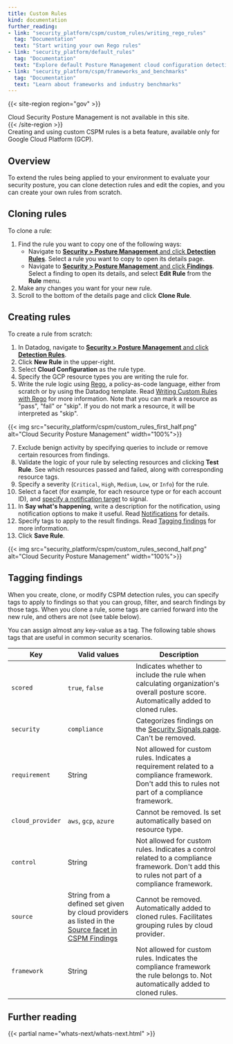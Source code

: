 ```yaml
---
title: Custom Rules
kind: documentation
further_reading:
- link: "security_platform/cspm/custom_rules/writing_rego_rules"
  tag: "Documentation"
  text: "Start writing your own Rego rules"
- link: "security_platform/default_rules"
  tag: "Documentation"
  text: "Explore default Posture Management cloud configuration detection rules"
- link: "security_platform/cspm/frameworks_and_benchmarks"
  tag: "Documentation"
  text: "Learn about frameworks and industry benchmarks"
---
```


{{< site-region region="gov" >}}
<div class="alert alert-warning">
Cloud Security Posture Management is not available in this site.
</div>
{{< /site-region >}}

<div class="alert alert-info">Creating and using custom CSPM rules is a beta feature, available only for Google Cloud Platform (GCP).</div>

## Overview

To extend the rules being applied to your environment to evaluate your security posture, you can clone detection rules and edit the copies, and you can create your own rules from scratch. 

## Cloning rules

To clone a rule:

1. Find the rule you want to copy one of the following ways:
   - Navigate to [**Security > Posture Management** and click **Detection Rules**][1]. Select a rule you want to copy to open its details page. 
   - Navigate to [**Security > Posture Management** and click **Findings**][2]. Select a finding to open its details, and select **Edit Rule** from the **Rule** menu.
2. Make any changes you want for your new rule.
3. Scroll to the bottom of the details page and click **Clone Rule**.

## Creating rules

To create a rule from scratch:

1. In Datadog, navigate to [**Security > Posture Management** and click **Detection Rules**][1].
2. Click **New Rule** in the upper-right.
3. Select **Cloud Configuration** as the rule type.
4. Specify the GCP resource types you are writing the rule for.
5. Write the rule logic using [Rego][3], a policy-as-code language, either from scratch or by using the Datadog template. Read [Writing Custom Rules with Rego][4] for more information. Note that you can mark a resource as "pass", "fail" or "skip". If you do not mark a resource, it will be interpreted as "skip".

{{< img src="security_platform/cspm/custom_rules_first_half.png" alt="Cloud Security Posture Management" width="100%">}}

7. Exclude benign activity by specifying queries to include or remove certain resources from findings.
8. Validate the logic of your rule by selecting resources and clicking **Test Rule**. See which resources passed and failed, along with corresponding resource tags.
9. Specify a severity (`Critical`, `High`, `Medium`, `Low`, or `Info`) for the rule.
10. Select a facet (for example, for each resource type or for each account ID), and [specify a notification target][5] to signal.
11. In **Say what's happening**, write a description for the notification, using notification options to make it useful. Read [Notifications][6] for details.
12. Specify tags to apply to the result findings. Read [Tagging findings](#tagging-findings) for more information.
13. Click **Save Rule**.

{{< img src="security_platform/cspm/custom_rules_second_half.png" alt="Cloud Security Posture Management" width="100%">}}

## Tagging findings

When you create, clone, or modify CSPM detection rules, you can specify tags to apply to findings so that you can group, filter, and search findings by those tags. When you clone a rule, some tags are carried forward into the new rule, and others are not (see table below). 

You can assign almost any key-value as a tag. The following table shows tags that are useful in common security scenarios.

| Key     | Valid values    | Description | 
| ------  | --------------- | ----------- |
| `scored` | `true`, `false` | Indicates whether to include the rule when calculating organization's overall posture score. Automatically added to cloned rules. |
| `security` | `compliance` | Categorizes findings on the [Security Signals page][7]. Can't be removed. |
| `requirement` | String | Not allowed for custom rules. Indicates a requirement related to a compliance framework. Don't add this to rules not part of a compliance framework. |
| `cloud_provider` | `aws`, `gcp`, `azure` | Cannot be removed. Is set automatically based on resource type.  |
| `control` | String | Not allowed for custom rules. Indicates a control related to a compliance framework. Don't add this to rules not part of a compliance framework. |
| `source` | String from a defined set given by cloud providers as listed in the [Source facet in CSPM Findings][2] | Cannot be removed. Automatically added to cloned rules. Facilitates grouping rules by cloud provider. |
| `framework` | String | Not allowed for custom rules. Indicates the compliance framework the rule belongs to. Not automatically added to cloned rules. |


## Further reading

{{< partial name="whats-next/whats-next.html" >}}

[1]: https://app.datadoghq.com/security/configuration/rules?query=type%3A%28cloud_configuration%20OR%20infrastructure_configuration%29&all=false&product=cspm&sort=rule_name
[2]: https://app.datadoghq.com/security/compliance
[3]: https://www.openpolicyagent.org/docs/latest/
[4]: /security_platform/cspm/custom_rules/writing_rego_rules/
[5]: /security_platform/cspm/frameworks_and_benchmarks/#set-notification-targets-for-detection-rules
[6]: /security_platform/notifications/
[7]: https://app.datadoghq.com/security/
